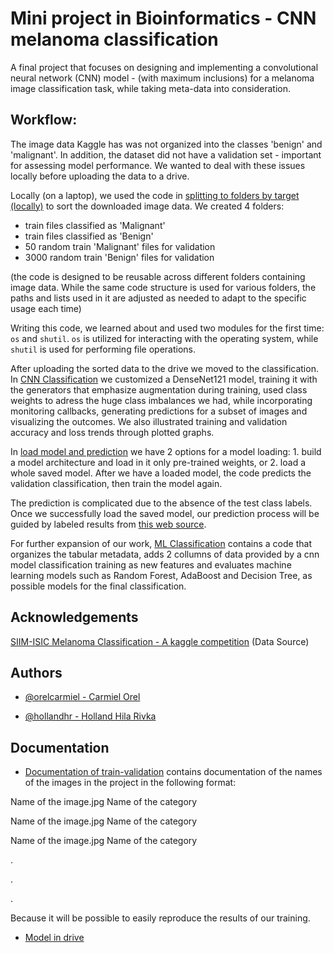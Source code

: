 
# Mini project in Bioinformatics - CNN melanoma classification

A final project that focuses on designing and implementing a convolutional neural network (CNN) model - (with maximum inclusions) for a melanoma image classification task, while taking meta-data into consideration.

## Workflow:

The image data Kaggle has was not organized into the classes 'benign' and 'malignant'. In addition, the dataset did not have a validation set - important for assessing model performance. We wanted to deal with these issues locally before uploading the data to a drive.

Locally (on a laptop), we used the code in [splitting to folders by target (locally)](https://github.com/miniProjectMelanoma/Melanoma-Classification/blob/main/splitting%20to%20folders%20by%20target%20(locally).py) to sort the downloaded image data. We created 4 folders:

- train files classified as 'Malignant'
- train files classified as 'Benign'
- 50 random train 'Malignant' files for validation
- 3000 random train 'Benign' files for validation

(the code is designed to be reusable across different folders containing image data. While the same code structure is used for various folders, the paths and lists used in it are adjusted as needed to adapt to the specific usage each time)

Writing this code, we learned about and used two modules for the first time: `os` and `shutil`. `os` is utilized for interacting with the operating system, while `shutil` is used for performing file operations.

After uploading the sorted data to the drive we moved to the classification. In [CNN Classification](https://github.com/miniProjectMelanoma/Melanoma-Classification/blob/main/CNN%20Classification.ipynb) we customized a DenseNet121 model, training it with the generators that emphasize augmentation during training, used class weights to adress the huge class imbalances we had, while incorporating monitoring callbacks, generating predictions for a subset of images and visualizing the outcomes. We also illustrated training and validation accuracy and loss trends through plotted graphs.

In [load model and prediction](https://github.com/miniProjectMelanoma/Melanoma-Classification/blob/main/load%20model%20and%20prediction.ipynb) we have 2 options for a model loading: 1. build a model architecture and load in it only pre-trained weights, or 2. load a whole saved model. After we have a loaded model, the code predicts the validation classification, then train the model again.

The prediction is complicated due to the absence of the test class labels. Once we successfully load the saved model, our prediction process will be guided by labeled results from [this web source](https://github.com/Masdevallia/3rd-place-kaggle-siim-isic-melanoma-classification).

For further expansion of our work, [ML Classification](https://github.com/miniProjectMelanoma/Melanoma-Classification/blob/main/ML%20Classification.ipynb) contains a code that organizes the tabular metadata, adds 2 collumns of data provided by a cnn model classification training as new features and evaluates machine learning models such as Random Forest, AdaBoost and Decision Tree, as possible models for the final classification.


## Acknowledgements

[SIIM-ISIC Melanoma Classification - A kaggle competition](https://https://www.kaggle.com/competitions/siim-isic-melanoma-classification/overview) (Data Source)


## Authors

- [@orelcarmiel - Carmiel Orel](https://github.com/orelcarmiel)

- [@hollandhr - Holland Hila Rivka](https://github.com/hollandhr)

## Documentation

- [Documentation of train-validation](https://github.com/miniProjectMelanoma/Melanoma-Classification/blob/main/Documentation%20of%20train-validation.txt) contains documentation of the names of the images in the project in the following format:

Name of the image.jpg Name of the category

Name of the image.jpg Name of the category

Name of the image.jpg Name of the category

.

.

.

Because it will be possible to easily reproduce the results of our training.

- [Model in drive](https://colab.research.google.com/drive/1S_XOPa7pmD4qUnFAO4IV39-WE8XoMltj?usp=drive_link)
